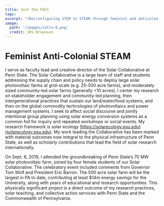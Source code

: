 ```yaml
---
title: Just the FACS
tags:
excerpt: "(Re)configuring STEM to STEAM through feminist and anticolonial praxis"
image:
  path: '/images/intro-6.png'
  credit: JRS Brownson
---
```


# Feminist Anti-Colonial STEAM

I serve as faculty lead and creative director of the Solar Collaborative at Penn State. The Solar Collaborative is a large team of staff and students addressing the supply chain and policy needs to deploy large solar photovoltaic farms at grid-scale (e.g. 25-500 acre farms), and moderately sized community-led solar farms (generally <10 acres). I center my research on stakeholder engagement and community-led planning, then intergenerational practices that sustain our land/water/food systems, and then on the global commodity technologies of photovoltaics and power management systems. I seek to affect social discourse and jointly intentional group planning using solar energy conversion systems as a common foil for inquiry and repeated workshops or social events. My research framework is solar ecology [https://solarecology.psu.edu](solarecology.psu.edu). My work leading the Collaborative has been marked with material outcomes now integral to the physical infrastructure of Penn State, as well as scholarly contributions that lead the field of solar research internationally. 

On Sept. 6, 2019, I attended the groundbreaking of Penn State’s 70 MW solar photovoltaic farm, joined by four female students of our Solar Collaborative. The celebratory event included comments from Governor Tom Wolf and President Eric Barron. The 500 acre solar farm will be the largest in PA to date, contributing at least $14m energy savings for the University, along with years of educational and research opportunities. This physically significant project is a direct outcome of my research practices, solar teaching, and collective action services with Penn State and the Commonwealth of Pennsylvania.

